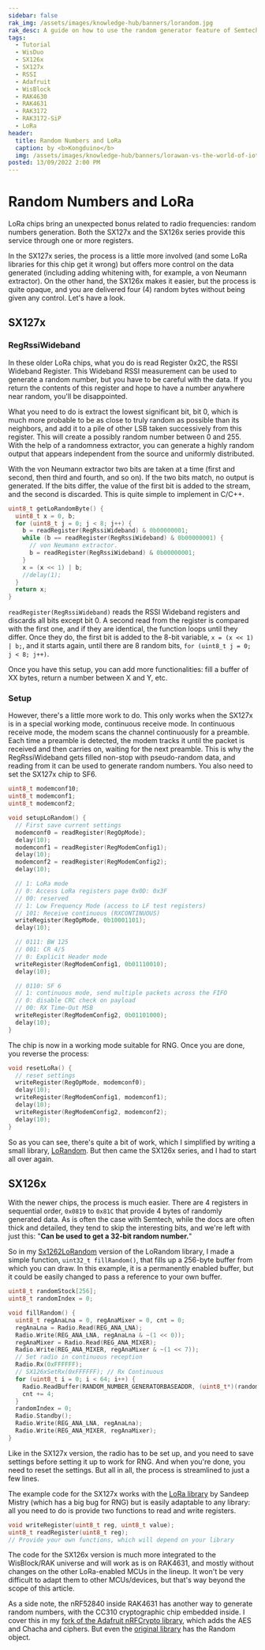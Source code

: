 ```yaml
---
sidebar: false
rak_img: /assets/images/knowledge-hub/banners/lorandom.jpg
rak_desc: A guide on how to use the random generator feature of Semtech LoRa transceivers in RAK Modules.
tags:
  - Tutorial
  - WisDuo
  - SX126x
  - SX127x
  - RSSI
  - Adafruit
  - WisBlock
  - RAK4630
  - RAK4631
  - RAK3172
  - RAK3172-SiP
  - LoRa
header:
  title: Random Numbers and LoRa
  caption: by <b>Kongduino</b>
  img: /assets/images/knowledge-hub/banners/lorawan-vs-the-world-of-iot.jpg
posted: 13/09/2022 2:00 PM
---
```


# Random Numbers and LoRa

LoRa chips bring an unexpected bonus related to radio frequencies: random numbers generation. Both the SX127x and the SX126x series provide this service through one or more registers.

In the SX127x series, the process is a little more involved (and some LoRa libraries for this chip get it wrong) but offers more control on the data generated (including adding whitening with, for example, a von Neumann extractor). On the other hand, the SX126x makes it easier, but the process is quite opaque, and you are delivered four (4) random bytes without being given any control. Let's have a look.

## SX127x

### RegRssiWideband

In these older LoRa chips, what you do is read Register 0x2C, the RSSI Wideband Register. This Wideband RSSI measurement can be used to generate a random number, but you have to be careful with the data. If you return the contents of this register and hope to have a number anywhere near random, you'll be disappointed.

What you need to do is extract the lowest significant bit, bit 0, which is much more probable to be as close to truly random as possible than its neighbors, and add it to a pile of other LSB taken successively from this register. This will create a possibly random number between 0 and 255. With the help of a randomness extractor, you can generate a highly random output that appears independent from the source and uniformly distributed.

With the von Neumann extractor two bits are taken at a time (first and second, then third and fourth, and so on). If the two bits match, no output is generated. If the bits differ, the value of the first bit is added to the stream, and the second is discarded. This is quite simple to implement in C/C++.

```c
uint8_t getLoRandomByte() {
  uint8_t x = 0, b;
  for (uint8_t j = 0; j < 8; j++) {
    b = readRegister(RegRssiWideband) & 0b00000001;
    while (b == readRegister(RegRssiWideband) & 0b00000001) {
      // von Neumann extractor.
      b = readRegister(RegRssiWideband) & 0b00000001;
    }
    x = (x << 1) | b;
    //delay(1);
  }
  return x;
}
```

`readRegister(RegRssiWideband)` reads the RSSI Wideband registers and discards all bits except bit 0. A second read from the register is compared with the first one, and if they are identical, the function loops until they differ. Once they do, the first bit is added to the 8-bit variable, `x = (x << 1) | b;`, and it starts again, until there are 8 random bits, `for (uint8_t j = 0; j < 8; j++)`.

Once you have this setup, you can add more functionalities: fill a buffer of XX bytes, return a number between X and Y, etc.

### Setup

However, there's a little more work to do. This only works when the SX127x is in a special working mode, continuous receive mode. In continuous receive mode, the modem scans the channel continuously for a preamble. Each time a preamble is detected, the modem tracks it until the packet is received and then carries on, waiting for the next preamble. This is why the RegRssiWideband gets filled non-stop with pseudo-random data, and reading from it can be used to generate random numbers. You also need to set the SX127x chip to SF6.

```c
uint8_t modemconf10;
uint8_t modemconf1;
uint8_t modemconf2;

void setupLoRandom() {
  // First save current settings
  modemconf0 = readRegister(RegOpMode);
  delay(10);
  modemconf1 = readRegister(RegModemConfig1);
  delay(10);
  modemconf2 = readRegister(RegModemConfig2);
  delay(10);

  // 1: LoRa mode
  // 0: Access LoRa registers page 0x0D: 0x3F
  // 00: reserved
  // 1: Low Frequency Mode (access to LF test registers)
  // 101: Receive continuous (RXCONTINUOUS)
  writeRegister(RegOpMode, 0b10001101);
  delay(10);

  // 0111: BW 125
  // 001: CR 4/5
  // 0: Explicit Header mode
  writeRegister(RegModemConfig1, 0b01110010);
  delay(10);

  // 0110: SF 6
  // 1: continuous mode, send multiple packets across the FIFO
  // 0: disable CRC check on payload
  // 00: RX Time-Out MSB
  writeRegister(RegModemConfig2, 0b01101000);
  delay(10);
}
```

The chip is now in a working mode suitable for RNG. Once you are done, you reverse the process:

```c
void resetLoRa() {
  // reset settings
  writeRegister(RegOpMode, modemconf0);
  delay(10);
  writeRegister(RegModemConfig1, modemconf1);
  delay(10);
  writeRegister(RegModemConfig2, modemconf2);
  delay(10);
}
```

So as you can see, there's quite a bit of work, which I simplified by writing a small library, [LoRandom](https://github.com/Kongduino/Lorandom). But then came the SX126x series, and I had to start all over again.

## SX126x

With the newer chips, the process is much easier. There are 4 registers in sequential order, `0x0819` to `0x81C` that provide 4 bytes of randomly generated data. As is often the case with Semtech, while the docs are often thick and detailed, they tend to skip the interesting bits, and we're left with just this: "**Can be used to get a 32-bit random number.**"

So in my [Sx1262LoRandom](https://github.com/Kongduino/Sx1262LoRandom) version of the LoRandom library, I made a simple function, `uint32_t fillRandom()`, that fills up a 256-byte buffer from which you can draw. In this example, it is a permanently enabled buffer, but it could be easily changed to pass a reference to your own buffer.

```c
uint8_t randomStock[256];
uint8_t randomIndex = 0;

void fillRandom() {
  uint8_t regAnaLna = 0, regAnaMixer = 0, cnt = 0;
  regAnaLna = Radio.Read(REG_ANA_LNA);
  Radio.Write(REG_ANA_LNA, regAnaLna & ~(1 << 0));
  regAnaMixer = Radio.Read(REG_ANA_MIXER);
  Radio.Write(REG_ANA_MIXER, regAnaMixer & ~(1 << 7));
  // Set radio in continuous reception
  Radio.Rx(0xFFFFFF);
  // SX126xSetRx(0xFFFFFF); // Rx Continuous
  for (uint8_t i = 0; i < 64; i++) {
    Radio.ReadBuffer(RANDOM_NUMBER_GENERATORBASEADDR, (uint8_t*)(randomStock + cnt), 4);
    cnt += 4;
  }
  randomIndex = 0;
  Radio.Standby();
  Radio.Write(REG_ANA_LNA, regAnaLna);
  Radio.Write(REG_ANA_MIXER, regAnaMixer);
}
```

Like in the SX127x version, the radio has to be set up, and you need to save settings before setting it up to work for RNG. And when you're done, you need to reset the settings. But all in all, the process is streamlined to just a few lines.

The example code for the SX127x works with the [LoRa library](https://github.com/sandeepmistry/arduino-LoRa) by Sandeep Mistry (which has a big bug for RNG) but is easily adaptable to any library: all you need to do is provide two functions to read and write registers.

```c
void writeRegister(uint8_t reg, uint8_t value);
uint8_t readRegister(uint8_t reg);
// Provide your own functions, which will depend on your library
```

The code for the SX126x version is much more integrated to the WisBlock/RAK universe and will work as is on RAK4631, and mostly without changes on the other LoRa-enabled MCUs in the lineup. It won't be very difficult to adapt them to other MCUs/devices, but that's way beyond the scope of this article.

As a side note, the nRF52840 inside RAK4631 has another way to generate random numbers, with the CC310 cryptographic chip embedded inside. I cover this in my [fork of the Adafruit nRFCrypto library](https://github.com/Kongduino/Adafruit_nRFCrypto), which adds the AES and Chacha and ciphers. But even the [original library](https://github.com/adafruit/Adafruit_nRFCrypto) has the Random object.


